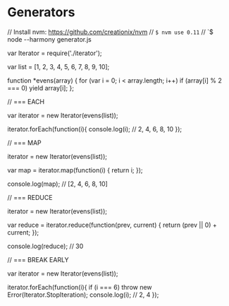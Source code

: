 # Generators
// Install nvm: https://github.com/creationix/nvm
// `$ nvm use 0.11`
// `$ node --harmony generator.js

var Iterator = require('./iterator');

var list = [1, 2, 3, 4, 5, 6, 7, 8, 9, 10];

function *evens(array) {
  for (var i = 0; i < array.length; i++)
    if (array[i] % 2 === 0) yield array[i];
};

// === EACH

var iterator = new Iterator(evens(list));

iterator.forEach(function(i){
  console.log(i); // 2, 4, 6, 8, 10
});

// === MAP

iterator = new Iterator(evens(list));

var map = iterator.map(function(i) {
  return i;
});

console.log(map); // [2, 4, 6, 8, 10]

// === REDUCE

iterator = new Iterator(evens(list));

var reduce = iterator.reduce(function(prev, current) {
  return (prev || 0) + current;
});

console.log(reduce); // 30


// === BREAK EARLY

var iterator = new Iterator(evens(list));

iterator.forEach(function(i){
  if (i === 6) throw new Error(Iterator.StopIteration);
  console.log(i); // 2, 4
});
```